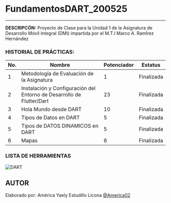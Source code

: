 # FundamentosDART_200525
-----
**DESCRIPCÓN:**
Proyecto de Clase para la Unidad 1 de la Asignatura de Desarrollo Móvil Integral (DMI) impartida 
por el M.T.I Marco A. RamÍrez Hernández



### HISTORIAL DE PRÁCTICAS:
|No.|Nombre|Potenciador|Estatus
|--|--|--|--|
|1|Metodología de Evaluación de la Asignatura|1|Finalizada|
|2|Instalación y Configuración del Entorno de Desarrollo de Flutter/Dart|23|Finalizada|
|3|Hola Mundo desde DART|10|Finalizada|
|4|Tipos de Datos en DART|5|Finalizada|
|5|Tipos de DATOS DINAMICOS en DART|5|Finalizada|
|6|Mapas|6|Finalizada|




### LISTA DE HERRAMIENTAS
![DART](https://img.shields.io/badge/Dart-0175c2?style=for-the-badge&logo=dart&logoColor=white)


## AUTOR
Elaborado por: América Yaely Estudillo Licona [@America02](https://github.com/America02)